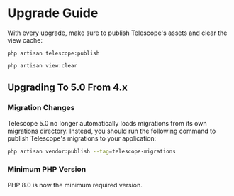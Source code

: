# Upgrade Guide

With every upgrade, make sure to publish Telescope's assets and clear the view cache:

    php artisan telescope:publish

    php artisan view:clear

## Upgrading To 5.0 From 4.x

### Migration Changes

Telescope 5.0 no longer automatically loads migrations from its own migrations directory. Instead, you should run the following command to publish Telescope's migrations to your application:

```bash
php artisan vendor:publish --tag=telescope-migrations
```

### Minimum PHP Version

PHP 8.0 is now the minimum required version.
